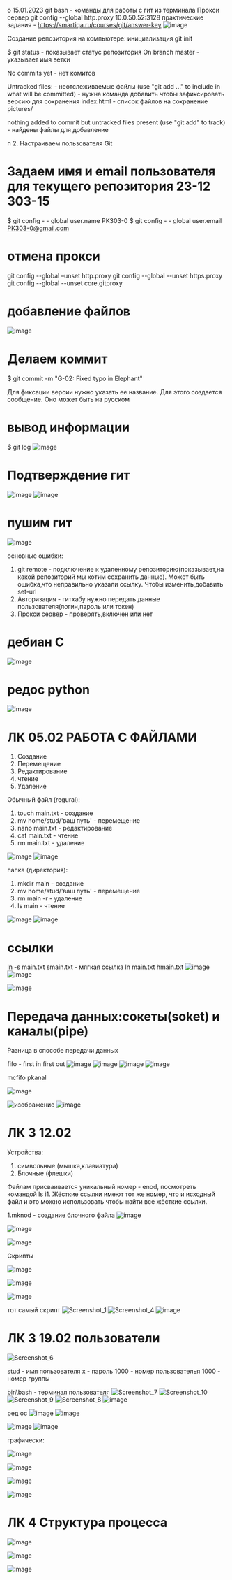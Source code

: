 o 15.01.2023
git bash - команды для работы с гит из терминала
Прокси сервер git config --global http.proxy 10.0.50.52:3128
практические задания - https://smartiqa.ru/courses/git/answer-key ![image](https://github.com/zdarova69/USMONOVNN-IS21/assets/113101818/fd58582d-0161-4b54-befb-95ce71181d20)

Создание репозитория на компьютере: инициализация git init

$ git status - показывает статус репозитория
On branch master - указывает имя ветки

No commits yet - нет комитов

Untracked files: - неотслеживаемые файлы
  (use "git add <file>..." to include in what will be committed) - нужна команда добавить чтобы зафиксировать версию для сохранения
        index.html - список файлов на сохранение
        pictures/

nothing added to commit but untracked files present (use "git add" to track) - найдены файлы для добавление

п 2. Настраиваем пользователя Git

# Задаем имя и email пользователя для текущего репозитория 23-12 303-15
$ git config  - - global user.name PK303-0 
$ git config  - - global user.email PK303-0@gmail.com

# отмена прокси
git config --global –unset http.proxy
git config --global --unset https.proxy
git config --global --unset core.gitproxy

# добавление файлов  
![image](https://github.com/zdarova69/USMONOVNN-IS21/assets/113101818/385d6375-52c9-47aa-b698-d201c53a7520)

# Делаем коммит
$ git commit -m "G-02: Fixed typo in Elephant"

Для фиксации версии нужно указать ее название. Для этого создается сообщение. Оно может быть на русском
# вывод информации
$ git log
![image](https://github.com/zdarova69/USMONOVNN-IS21/assets/113101818/e3659ec2-5b2d-47e0-9ecf-fa24bf7997e7)

# Подтверждение гит
![image](https://github.com/zdarova69/USMONOVNN-IS21/assets/113101818/99532c7e-6a9a-49d6-a7a9-7f65140802dc)
![image](https://github.com/zdarova69/USMONOVNN-IS21/assets/113101818/d5f0bdca-73d7-4a4d-817e-2ba7a5bb75b2)

# пушим гит
![image](https://github.com/zdarova69/USMONOVNN-IS21/assets/113101818/d79f8718-8236-4a6a-b3c2-830ca98cc0dc)

основные ошибки: 
1. git remote - подключение к удаленному репозиторию(показывает,на какой репозиторий мы хотим сохранить данные). Может быть ошибка,что неправильно указали ссылку. Чтобы изменить,добавить set-url
2. Авторизация - гитхабу нужно передать данные пользователя(логин,пароль или токен)
3. Прокси сервер - проверять,включен или нет   
#  дебиан C
![image](https://github.com/zdarova69/USMONOVNN-IS21/assets/113101818/8ff03405-2f10-4316-b137-e6bf47d42c7f)

# редос python
![image](https://github.com/zdarova69/USMONOVNN-IS21/assets/113101818/0ba364fe-c25e-45c6-875d-7bca84c7c7cf)

# ЛК 05.02 РАБОТА С ФАЙЛАМИ

1. Создание
2. Перемещение
3. Редактирование
4. чтение
5. Удаление
   
Обычный файл (regural):

1. touch main.txt - создание
2. mv home/stud/'ваш путь' - перемещение
3. nano main.txt - редактирование
4. cat main.txt - чтение
5. rm main.txt - удаление
   
![image](https://github.com/zdarova69/USMONOVNN-IS21/assets/113101818/3f67c33b-fbc1-4e8d-b7d2-af214f65a2d1)
![image](https://github.com/zdarova69/USMONOVNN-IS21/assets/113101818/176e17a4-3cc1-4ddb-b150-94486d2db513)

папка (директория):

1. mkdir main - создание
2. mv home/stud/'ваш путь' - перемещение
3. rm main -r - удаление
4. ls main - чтение

![image](https://github.com/zdarova69/USMONOVNN-IS21/assets/113101818/a633bce2-491b-4696-bea2-5b245ca9793a)
![image](https://github.com/zdarova69/USMONOVNN-IS21/assets/113101818/ee30b7d9-b3fc-4c1f-b395-1cd95e58bdbd)


# ссылки
ln -s main.txt smain.txt - мягкая ссылка
ln main.txt hmain.txt
![image](https://github.com/zdarova69/USMONOVNN-IS21/assets/113101818/7c3e6057-22f5-4a83-9802-90e2511de7cb)
![image](https://github.com/zdarova69/USMONOVNN-IS21/assets/113101818/6ee2eeef-22ef-4c45-8787-4c65296e5ad9)

![image](https://github.com/zdarova69/USMONOVNN-IS21/assets/113101818/9f86764e-4404-4dc2-a0b6-f848d7a10aae)

# Передача данных:сокеты(soket) и каналы(pipe)

Разница в способе передачи данных

fifo - first in first out
![image](https://github.com/zdarova69/USMONOVNN-IS21/assets/113101818/0868088e-520f-44b8-9122-8ac132eca1b1)
![image](https://github.com/zdarova69/USMONOVNN-IS21/assets/113101818/e0a44d1e-2c79-4aaf-9191-31ced7212df3)
![image](https://github.com/zdarova69/USMONOVNN-IS21/assets/113101818/307cff66-90a6-41ab-a375-5582653ff99b)
![image](https://github.com/zdarova69/USMONOVNN-IS21/assets/113101818/95e78334-e44d-45b7-bb15-c83ae02aac18)

mcfifo pkanal

![image](https://github.com/zdarova69/USMONOVNN-IS21/assets/113101818/aaf20cce-b25b-496b-a690-4397646ae935)


![изображение](https://github.com/zdarova69/USMONOVNN-IS21/assets/113101818/26f9d16e-232b-4b4e-bba7-c1a6a511a928)
![image](https://github.com/zdarova69/USMONOVNN-IS21/assets/113101818/48f6e0f3-a38c-4bfb-9b98-99be307194cd)

# ЛК 3 12.02
Устройства:
1. символьные (мышка,клавиатура)
2. Блочные (флешки)

Файлам присваивается уникальный номер - enod, посмотреть командой ls i1. Жёсткие ссылки имеют тот же номер, что и исходный файл и это можно использовать чтобы найти все жёсткие ссылки.

1.mknod - создание блочного файла
![image](https://github.com/zdarova69/USMONOVNN-IS21/assets/113101818/b7a88916-0496-4cb7-b916-6c04b6d931f6)

![image](https://github.com/zdarova69/USMONOVNN-IS21/assets/113101818/bee11ece-57b5-47b1-b9ee-7a1301522af5)

![image](https://github.com/zdarova69/USMONOVNN-IS21/assets/113101818/bbb0752f-c27b-4f31-9a43-91f28ca52735)

Скрипты

![image](https://github.com/SERGEo10/6semestr/assets/106819250/d8199296-0d5d-4c76-821e-7b9852fbe802)

![image](https://github.com/SERGEo10/6semestr/assets/106819250/18e6046d-fffb-474d-922a-5c3e65ea1e20)

![image](https://github.com/SERGEo10/6semestr/assets/106819250/ec873e9a-2335-47ef-bd16-29b374ff4773)

тот самый скрипт
![Screenshot_1](https://github.com/zdarova69/USMONOVNN-IS21/assets/113101818/bdbb45ee-8926-466a-8ee7-dd292184dc3d)
![Screenshot_4](https://github.com/zdarova69/USMONOVNN-IS21/assets/113101818/7079e005-0a24-4f7b-bbcb-0f56d61d4b97)
![image](https://github.com/zdarova69/USMONOVNN-IS21/assets/113101818/d04727c8-89ea-4886-831d-96cf96987606)

# ЛК 3 19.02 пользователи
![Screenshot_6](https://github.com/zdarova69/USMONOVNN-IS21/assets/113101818/0d36d161-69f7-4746-9411-82f66dbef9d8)

stud - имя пользователя
x - пароль
1000 - номер пользователья
1000 - номер группы

bin\bash - терминал пользователя
![Screenshot_7](https://github.com/zdarova69/USMONOVNN-IS21/assets/113101818/42cb64d3-ebd0-4c80-a4de-43d916aa65e1)
![Screenshot_10](https://github.com/zdarova69/USMONOVNN-IS21/assets/113101818/511e1003-d4e3-4776-9ef0-9d6c2c7b17b3)
![Screenshot_9](https://github.com/zdarova69/USMONOVNN-IS21/assets/113101818/6b1fdd6c-3beb-4e2e-b2d4-2545c118ea1c)
![Screenshot_8](https://github.com/zdarova69/USMONOVNN-IS21/assets/113101818/890431d8-7434-481f-9501-1b627d9642dd)
![image](https://github.com/zdarova69/USMONOVNN-IS21/assets/113101818/f1c30152-90e4-4f6f-a1f8-a3ac8c01d3d9)



ред ос
![image](https://github.com/zdarova69/USMONOVNN-IS21/assets/113101818/81064b99-d36d-4a02-b63e-0321f98539a3)
![image](https://github.com/zdarova69/USMONOVNN-IS21/assets/113101818/b749dcc7-892d-4f46-a82c-bbddf3203be2)

![image](https://github.com/zdarova69/USMONOVNN-IS21/assets/113101818/8f056159-ff6d-487e-8bec-e0dfe1b3b9ee)
![image](https://github.com/zdarova69/USMONOVNN-IS21/assets/113101818/f2e90696-22ae-488e-8b56-6f6d1c33bd14)

графически:

![image](https://github.com/zdarova69/USMONOVNN-IS21/assets/113101818/45dbc310-9c15-4454-b2f7-630d8bfc35f5)

![image](https://github.com/zdarova69/USMONOVNN-IS21/assets/113101818/1467bb6e-5240-4410-96a2-bea3fa83a352)


![image](https://github.com/zdarova69/USMONOVNN-IS21/assets/113101818/8f744e8f-6ef0-4b33-be69-e23bfc1bfa7f)

![image](https://github.com/zdarova69/USMONOVNN-IS21/assets/113101818/63929281-3159-4b8d-b295-7bba8e9fe035)

# ЛК 4 Структура процесса

![image](https://github.com/zdarova69/USMONOVNN-IS21/assets/113101818/aeeb513a-8ddc-4e6a-aba5-6d53a8374509)

![image](https://github.com/zdarova69/USMONOVNN-IS21/assets/113101818/edd7f8e7-5a80-4da5-b5c1-6973df332514)

![image](https://github.com/zdarova69/USMONOVNN-IS21/assets/113101818/a0734a9a-ac89-4dfa-8529-392d6f6f901c)
